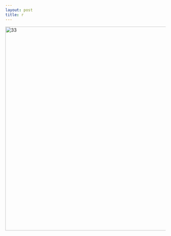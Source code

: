 ```yaml
---
layout: post
title: r
---
```


<img width="640px" alt="33" src="https://user-images.githubusercontent.com/82706829/115135751-f3ed1f80-a055-11eb-8840-807f8f840f71.jpg">

